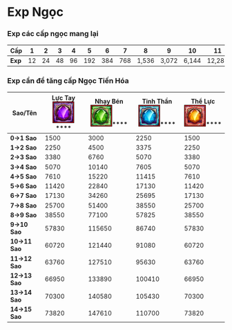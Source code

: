 # Exp Ngọc

### Exp các cấp ngọc mang lại



| **Cấp** | **1** | **2** | **3** | **4** | **5** | **6** | **7** | **8** | **9** | **10** | **11** | **12** |
| ------- | ----- | ----- | ----- | ----- | ----- | ----- | ----- | ----- | ----- | ------ | ------ | ------ |
| **Exp** | 12    | 24    | 48    | 96    | 192   | 384   | 768   | 1,536 | 3,072 | 6,144  | 12,288 | 24,576 |

### Exp cần để tăng cấp Ngọc Tiến Hóa



| **Sao/Tên**    | **Lực Tay**![](<../../.gitbook/assets/image (518).png>)**** | **Nhạy Bén**![](<../../.gitbook/assets/image (449).png>)**** | **Tinh Thần**![](<../../.gitbook/assets/image (477).png>)**** | **Thể Lực**![](<../../.gitbook/assets/image (445).png>)**** |
| -------------- | ----------------------------------------------------------- | ------------------------------------------------------------ | ------------------------------------------------------------- | ----------------------------------------------------------- |
| **0->1 Sao**   | 1500                                                        | 3000                                                         | 2250                                                          | 1500                                                        |
| **1->2 Sao**   | 2250                                                        | 4500                                                         | 3375                                                          | 2250                                                        |
| **2->3 Sao**   | 3380                                                        | 6760                                                         | 5070                                                          | 3380                                                        |
| **3->4 Sao**   | 5070                                                        | 10140                                                        | 7605                                                          | 5070                                                        |
| **4->5 Sao**   | 7610                                                        | 15220                                                        | 11415                                                         | 7610                                                        |
| **5->6 Sao**   | 11420                                                       | 22840                                                        | 17130                                                         | 11420                                                       |
| **6->7 Sao**   | 17130                                                       | 34260                                                        | 25695                                                         | 17130                                                       |
| **7->8 Sao**   | 25700                                                       | 51400                                                        | 38550                                                         | 25700                                                       |
| **8->9 Sao**   | 38550                                                       | 77100                                                        | 57825                                                         | 38550                                                       |
| **9->10 Sao**  | 57830                                                       | 115650                                                       | 86740                                                         | 57830                                                       |
| **10->11 Sao** | 60720                                                       | 121440                                                       | 91080                                                         | 60720                                                       |
| **11->12 Sao** | 63760                                                       | 127510                                                       | 95630                                                         | 63760                                                       |
| **12->13 Sao** | 66950                                                       | 133890                                                       | 100410                                                        | 66950                                                       |
| **13->14 Sao** | 70300                                                       | 140580                                                       | 105430                                                        | 70300                                                       |
| **14->15 Sao** | 73820                                                       | 147610                                                       | 110700                                                        | 73820                                                       |
